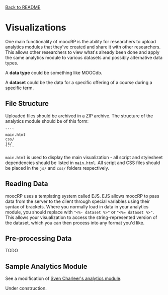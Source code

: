[Back to README](../README.md)

Visualizations
================

One main functionality of moocRP is the ability for researchers to upload analytics modules that they've created and share it with other researchers. This allows other researchers to view what's already been done and apply the same analytics module to various datasets and possibly alternative data types.

A <strong>data type</strong> could be something like MOOCdb.

A <strong>dataset</strong> could be the data for a specific offering of a course during a specific term.

File Structure
---
Uploaded files should be archived in a ZIP archive. The structure of the analytics module should be of this form:

    ````
    main.html
    css/
    js/
    ````

````main.html```` is used to display the main visualization - all script and stylesheet dependencies should be listed in ````main.html````. All script and CSS files should be placed in the ````js/```` and ````css/```` folders respectively.


Reading Data
---
moocRP uses a templating system called EJS. EJS allows moocRP to pass data from the server to the client through special variables using their syntax of brackets. Where you normally load in data in your analytics module, you should replace with ````"<%- dataset %>"```` or ````"<%= dataset %>"````. This allows your visualization to access the string-represented version of the dataset, which you can then process into any format you'd like.

Pre-processing Data
---
TODO

Sample Analytics Module
---
See a modification of [Sven Charleer's analytics module](http://www.github.com/kk415kk/moocrp_visualization).

Under construction.
